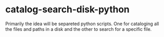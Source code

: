 # catalog-search-disk-python

Primarily the idea will be separeted python scripts. One for cataloging all the files and paths in a disk and the other to search for a specific file.
